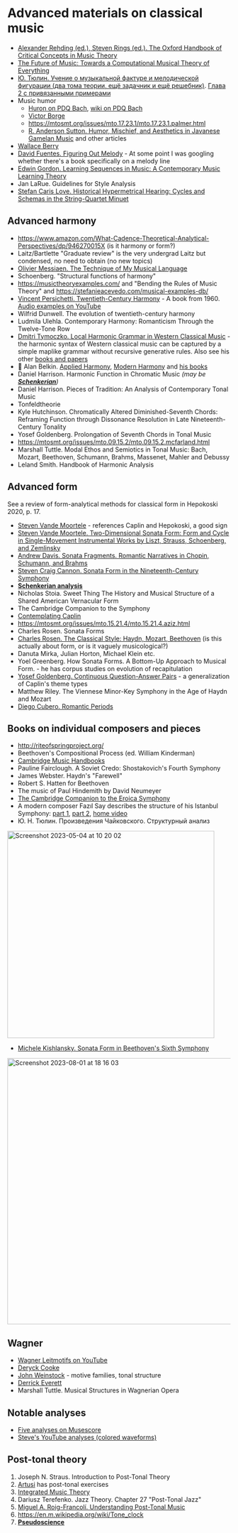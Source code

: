 Advanced materials on classical music
===

- [Alexander Rehding (ed.), Steven Rings (ed.). The Oxford Handbook of Critical Concepts in Music Theory](https://academic.oup.com/edited-volume/43665)
- [The Future of Music: Towards a Computational Musical Theory of Everything](https://books.google.ru/books?id=YTzYDwAAQBAJ&printsec=frontcover#v=onepage&q&f=false)
- [Ю. Тюлин. Учение о музыкальной фактуре и мелодической фигурации (два тома теории, ещё задачник и ещё решебник)](https://archive.org/details/tiulin_muz_factura_1). [Глава 2 с привязанными примерами](https://kuregyan.vercel.app/books/tyulin/)
- Music humor
   - [Huron on PDQ Bach](http://www.jessicagrahn.com/uploads/6/0/8/5/6085172/huronhumourpdq2004.pdf), [wiki on PDQ Bach](https://wikipdq.fandom.com/wiki/Quodlibet)
   - [Victor Borge](https://en.wikipedia.org/wiki/Victor_Borge)
   - https://mtosmt.org/issues/mto.17.23.1/mto.17.23.1.palmer.html
   - [R. Anderson Sutton. Humor, Mischief, and Aesthetics in Javanese Gamelan Music](https://www.jstor.org/stable/763917) and other articles
- [Wallace Berry](https://en.wikipedia.org/wiki/Wallace_Berry)
- [David Fuentes. Figuring Out Melody](https://figuringoutmelody.com/fom-ebook/) - At some point I was googling whether there's a book specifically on a melody line
- [Edwin Gordon. Learning Sequences in Music: A Contemporary Music Learning Theory](https://amzn.to/3rMsl0U)
- Jan LaRue. Guidelines for Style Analysis
- [Stefan Caris Love. Historical Hypermetrical Hearing: Cycles and Schemas in the String-Quartet Minuet](https://www.mtosmt.org/issues/mto.15.21.3/mto.15.21.3.love.html)



Advanced harmony
---
- https://www.amazon.com/What-Cadence-Theoretical-Analytical-Perspectives/dp/946270015X (is it harmony or form?)
- Laitz/Bartlette "Graduate review" is the very undergrad Laitz but condensed, no need to obtain (no new topics)
- [Olivier Messiaen. The Technique of My Musical Language](https://monoskop.org/images/5/50/Messiaen_Olivier_The_Technique_of_My_Musical_Language.pdf)
- Schoenberg. "Structural functions of harmony"
- https://musictheoryexamples.com/ and "Bending the Rules of Music Theory" and https://stefanieacevedo.com/musical-examples-db/
- [Vincent Persichetti. Twentieth-Century Harmony](https://amzn.to/3AgQgbk) - A book from 1960. [Audio examples on YouTube](https://www.youtube.com/playlist?list=PLwRgeNTZ2i6_BA9H4as1srtNKBAzPPjns)
- Wilfrid Dunwell. The evolution of twentieth-century harmony
- Ludmila Ulehla. Contemporary Harmony: Romanticism Through the Twelve-Tone Row
- [Dmitri Tymoczko. Local Harmonic Grammar in Western Classical Music](https://dmitri.mycpanel.princeton.edu/mozart.pdf) - the harmonic syntax of Western classical music can be captured by a simple maplike grammar without recursive generative rules. Also see his other [books and papers](https://dmitri.mycpanel.princeton.edu/geometry-of-music.html)
- 🎥 Alan Belkin. [Applied Harmony](https://www.youtube.com/watch?v=jffTBei6mxY&list=PLSntcNF64SVVBtDnYIfoLlvM4gPJw_i6R), [Modern Harmony](https://www.youtube.com/watch?v=kRb63Oy9ssI&list=PLSntcNF64SVXzsZiYybBTVcpKCiOEqH_m) and [his books](https://alanbelkinmusic.com/site/en/index.php/introduction/)
- Daniel Harrison. Harmonic Function in Chromatic Music *(may be [**Schenkerian**](schenkerian_analysis.md))*
- Daniel Harrison. Pieces of Tradition: An Analysis of Contemporary Tonal Music
- Tonfeldtheorie
- Kyle Hutchinson. Chromatically Altered Diminished-Seventh Chords: Reframing Function through Dissonance Resolution in Late Nineteenth-Century Tonality
- Yosef Goldenberg.	Prolongation of Seventh Chords in Tonal Music
- https://mtosmt.org/issues/mto.09.15.2/mto.09.15.2.mcfarland.html
- Marshall Tuttle. Modal Ethos and Semiotics in Tonal Music: Bach, Mozart, Beethoven, Schumann, Brahms, Massenet, Mahler and Debussy
- Leland Smith. Handbook of Harmonic Analysis

Advanced form
---

See a review of form-analytical methods for classical form in Hepokoski 2020, p. 17.

- [Steven Vande Moortele](https://scholar.google.be/citations?user=Nu2Ajf4AAAAJ) - references Caplin and Hepokoski, a good sign
- [Steven Vande Moortele. Two-Dimensional Sonata Form: Form and Cycle in Single-Movement Instrumental Works by Liszt, Strauss, Schoenberg, and Zemlinsky](https://www.amazon.com/Two-Dimensional-Sonata-Form-Single-Movement-Instrumental/dp/9058677516)
- [Andrew Davis. Sonata Fragments. Romantic Narratives in Chopin, Schumann, and Brahms](https://www.amazon.com/Sonata-Fragments-Romantic-Narratives-Interpretation/dp/0253028930)
- [Steven Craig Cannon. Sonata Form in the Nineteenth-Century Symphony](https://emusicology.org/article/view/4956/4502)
- [**Schenkerian analysis**](parts/schenkerian_analysis.md)
- Nicholas Stoia. Sweet Thing The History and Musical Structure of a Shared American Vernacular Form
- The Cambridge Companion to the Symphony
- [Contemplating Caplin](https://www.erudit.org/en/journals/is/2010-v31-n1-is0113/)
- https://mtosmt.org/issues/mto.15.21.4/mto.15.21.4.aziz.html
- Charles Rosen. Sonata Forms
- [Charles Rosen. The Classical Style: Haydn, Mozart, Beethoven](https://amzn.to/3gLA5do) (is this actually about form, or is it vaguely musicological?)
- Danuta Mirka, Julian Horton, Michael Klein etc.
- Yoel Greenberg. How Sonata Forms. A Bottom-Up Approach to Musical Form. - he has corpus studies on evolution of recapitulation
- [Yosef Goldenberg. Continuous Question-Answer Pairs](https://mtosmt.org/issues/mto.20.26.3/mto.20.26.3.goldenberg.html) - a generalization of Caplin's theme types
- Matthew Riley. The Viennese Minor-Key Symphony in the Age of Haydn and Mozart
- [Diego Cubero. Romantic Periods](https://mtosmt.org/issues/mto.21.27.4/mto.21.27.4.cubero.html)





Books on individual composers and pieces
---

- http://riteofspringproject.org/
- Beethoven's Compositional Process (ed. William Kinderman)
- [Cambridge Music Handbooks](https://www.cambridge.org/core/series/cambridge-music-handbooks/2CBC1457EDA4B9D6FB4DF6A988E6D538)
- Pauline Fairclough. A Soviet Credo: Shostakovich's Fourth Symphony
- James Webster. Haydn's "Farewell"
- Robert S. Hatten for Beethoven
- The music of Paul Hindemith by David Neumeyer
- [The Cambridge Companion to the Eroica Symphony](https://www.cambridge.org/core/books/cambridge-companion-to-the-eroica-symphony/4CB6BBBF537F531FA4D8A1B5114776F0)
- A modern composer Fazıl Say describes the structure of his Istanbul Symphony: [part 1](https://www.youtube.com/watch?v=Om9ONn5190k), [part 2](https://www.youtube.com/watch?v=Y_cF9Ts9XEU), [home video](https://www.youtube.com/watch?v=i5Etc3g-D5c)
- Ю. Н. Тюлин. Произведения Чайковского. Структурный анализ
 
<img width="467" alt="Screenshot 2023-05-04 at 10 20 02" src="https://user-images.githubusercontent.com/1491908/236125752-b40d00b5-de15-47eb-8607-0a2adc71e3f1.png">

- [Michele Kishlansky. Sonata Form in Beethoven's Sixth Symphony](https://academicworks.cuny.edu/cgi/viewcontent.cgi?article=1329&context=cc_etds_theses)

<img width="600" alt="Screenshot 2023-08-01 at 18 16 03" src="https://github.com/vpavlenko/study-music/assets/1491908/7ae44bb6-7262-4ff2-b637-6d33d0af4736">

 

Wagner
---

- [Wagner Leitmotifs on YouTube](https://www.youtube.com/@wagnerleitmotifs7654/playlists)
- [Deryck Cooke](https://www.laits.utexas.edu/wagner/ringmotives/cooke.html)
- [John Weinstock](https://www.laits.utexas.edu/wagner/home.html) - motive families, tonal structure
- [Derrick Everett](https://www.monsalvat.no/RingList.htm)
- Marshall Tuttle. Musical Structures in Wagnerian Opera

Notable analyses
---
- [Five analyses on Musescore](https://musescore.com/user/50070/sheetmusic)
- [Steve's YouTube analyses (colored waveforms)](https://www.youtube.com/@corksmusic1/videos)


Post-tonal theory
---

1. Joseph N. Straus. Introduction to Post-Tonal Theory
2. [Artusi](https://www.artusimusic.com/curriculum/) has post-tonal exercises
3. [Integrated Music Theory](https://intmus.github.io/inttheory22-23/23-intro-to-post-tonal/a1-ex-pcintnotation.html) 
4. Dariusz Terefenko. Jazz Theory. Chapter 27 "Post-Tonal Jazz"
5. [Miguel A. Roig-Francolí. Understanding Post-Tonal Music](https://www.taylorfrancis.com/books/mono/10.4324/9780429340123/understanding-post-tonal-music-miguel-roig-francol%C3%AD)
6. https://en.m.wikipedia.org/wiki/Tone_clock
7. [**Pseudoscience**](pseudoscience.md#post-tonal-theory)

